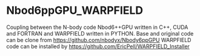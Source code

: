# Nbod6ppGPU_WARPFIELD
Coupling between the N-body code Nbod6++GPU written in C++, CUDA and FORTRAN and WARPFIELD written in PYTHON.
Base and original code can be clone from https://github.com/nbodyx/Nbody6ppGPU
WARPFIELD code can be installed by https://github.com/EricPell/WARPFIELD_Installer
